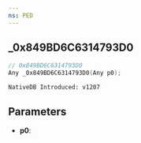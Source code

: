 ```yaml
---
ns: PED
---
```

## _0x849BD6C6314793D0

```c
// 0x849BD6C6314793D0
Any _0x849BD6C6314793D0(Any p0);
```

```
NativeDB Introduced: v1207
```

## Parameters
* **p0**:
